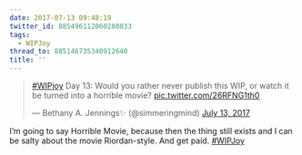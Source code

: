 ```yaml
---
date: 2017-07-13 09:48:19
twitter_id: 885496112060280833
tags:
  - WIPJoy
thread_to: 885146735340912640
title: ''
---
```


<blockquote class="twitter-tweet"><p lang="en" dir="ltr"><a href="https://twitter.com/hashtag/WIPjoy?src=hash&amp;ref_src=twsrc%5Etfw">#WIPjoy</a> Day 13: Would you rather never publish this WIP, or watch it be turned into a horrible movie? <a href="https://t.co/26RFNG1th0">pic.twitter.com/26RFNG1th0</a></p>&mdash; Bethany A. Jennings✨ (@simmeringmind) <a href="https://twitter.com/simmeringmind/status/885351632598425601?ref_src=twsrc%5Etfw">July 13, 2017</a></blockquote>
<script async src="https://platform.twitter.com/widgets.js" charset="utf-8"></script>

I’m going to say Horrible Movie, because then the thing still exists and I can be salty about the movie Riordan-style. And get paid. [#WIPJoy](https://twitter.com/hashtag/WIPJoy)
